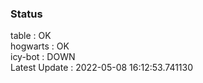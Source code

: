 ### Status


table : OK  
hogwarts : OK  
icy-bot : DOWN  
Latest Update : 2022-05-08 16:12:53.741130
